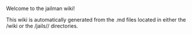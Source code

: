 Welcome to the jailman wiki!

This wiki is automatically generated from the .md files located in either the /wiki or the /jails// directories.
